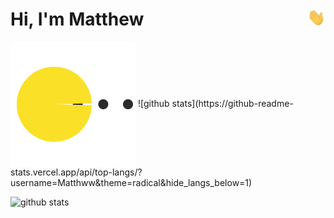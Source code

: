 
<!--
**Matthww/Matthww** is a ✨ _special_ ✨ repository because its `README.md` (this file) appears on your GitHub profile.

Here are some ideas to get you started:

- 🔭 I’m currently working on ...
- 🌱 I’m currently learning ...
- 👯 I’m looking to collaborate on ...
- 🤔 I’m looking for help with ...
- 💬 Ask me about ...
- 📫 How to reach me: ...
- 😄 Pronouns: ...
- ⚡ Fun fact: ...
-->


<h1>Hi<img src="https://github.com/Matthww/Matthww/blob/main/Hi.gif" width="29px" align="right">, I'm Matthew</h1> 

<img align="center" src="https://github.com/Matthww/Matthww/blob/main/pacman.svg?sanitize=true" width="200" height="200">
![github stats](https://github-readme-stats.vercel.app/api/top-langs/?username=Matthww&theme=radical&hide_langs_below=1)


![github stats](https://github-readme-stats.vercel.app/api?username=Matthww&show_icons=true&theme=radical&hide_title=1)
